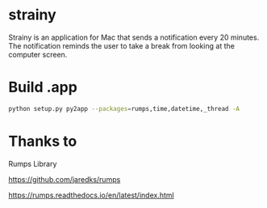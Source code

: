 # strainy
Strainy is an application for Mac that sends a notification every 20 minutes. The notification reminds the user to take a break from looking at the computer screen.

# Build .app

```bash
python setup.py py2app --packages=rumps,time,datetime,_thread -A
```

# Thanks to

Rumps Library

https://github.com/jaredks/rumps

https://rumps.readthedocs.io/en/latest/index.html